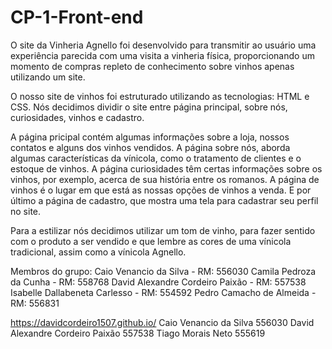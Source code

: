 # CP-1-Front-end
O site da Vinheria Agnello foi desenvolvido para transmitir ao usuário uma experiência parecida com uma visita a vinheria física, proporcionando um momento de compras repleto de conhecimento sobre vinhos apenas utilizando um site.   

O nosso site de vinhos foi estruturado utilizando as tecnologias: HTML e CSS. Nós decidimos dividir o site entre página principal, sobre nós, curiosidades, vinhos e cadastro. 

A página pricipal contém algumas informações sobre a loja, nossos contatos e alguns dos vinhos vendidos. A página sobre nós, aborda algumas características da vínicola, como o tratamento de  clientes e o estoque de vinhos. A página curiosidades têm certas informações sobre os vinhos, por exemplo, acerca de sua história entre os romanos. A página de vinhos é o lugar em que está as nossas opções de vinhos a venda. E por último a  página de cadastro, que mostra uma tela para cadastrar seu perfil no site.

Para a estilizar nós decidimos utilizar um tom de vinho, para fazer sentido com o produto a ser vendido e que lembre as cores de uma vínicola tradicional, assim como a vínicola Agnello.   

Membros do grupo:
Caio Venancio da Silva - RM: 556030
Camila Pedroza da Cunha - RM: 558768
David Alexandre Cordeiro Paixão - RM: 557538
Isabelle Dallabeneta Carlesso - RM: 554592
Pedro Camacho de Almeida - RM: 556831


https://davidcordeiro1507.github.io/
Caio Venancio da Silva 556030
David Alexandre Cordeiro Paixão 557538
Tiago Morais Neto 555619
